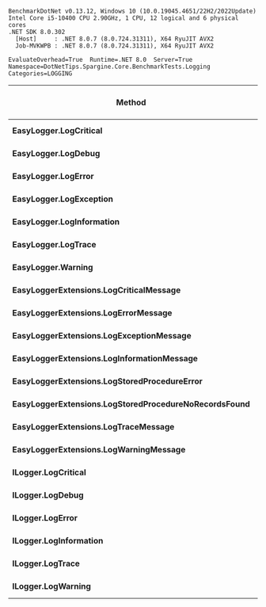```

BenchmarkDotNet v0.13.12, Windows 10 (10.0.19045.4651/22H2/2022Update)
Intel Core i5-10400 CPU 2.90GHz, 1 CPU, 12 logical and 6 physical cores
.NET SDK 8.0.302
  [Host]     : .NET 8.0.7 (8.0.724.31311), X64 RyuJIT AVX2
  Job-MVKWPB : .NET 8.0.7 (8.0.724.31311), X64 RyuJIT AVX2

EvaluateOverhead=True  Runtime=.NET 8.0  Server=True  
Namespace=DotNetTips.Spargine.Core.BenchmarkTests.Logging  Categories=LOGGING  

```
| Method                                                | Mean      | Error     | StdDev    | StdErr    | Median    | Min       | Q1        | Q3        | Max       | Op/s          | CI99.9% Margin | Iterations | Kurtosis | MValue | Skewness | Rank | LogicalGroup | Baseline | Code Size | Completed Work Items | Lock Contentions | Exceptions | Allocated |
|------------------------------------------------------ |----------:|----------:|----------:|----------:|----------:|----------:|----------:|----------:|----------:|--------------:|---------------:|-----------:|---------:|-------:|---------:|-----:|------------- |--------- |----------:|---------------------:|-----------------:|-----------:|----------:|
| **EasyLogger.LogCritical**                                |  **2.255 ns** | **0.0090 ns** | **0.0079 ns** | **0.0021 ns** |  **2.255 ns** |  **2.241 ns** |  **2.250 ns** |  **2.259 ns** |  **2.273 ns** | **443,498,331.8** |      **0.0090 ns** |      **14.00** |    **2.796** |  **2.000** |   **0.3762** |    **2** | *****            | **No**       |     **350 B** |                    **-** |                **-** |          **-** |         **-** |
| **EasyLogger.LogDebug**                                   |  **2.267 ns** | **0.0983 ns** | **0.2897 ns** | **0.0290 ns** |  **2.084 ns** |  **1.989 ns** |  **2.042 ns** |  **2.529 ns** |  **2.857 ns** | **441,089,814.1** |      **0.0983 ns** |     **100.00** |    **1.869** |  **2.548** |   **0.7160** |    **2** | *****            | **No**       |     **340 B** |                    **-** |                **-** |          **-** |         **-** |
| **EasyLogger.LogError**                                   |  **2.071 ns** | **0.0702 ns** | **0.0690 ns** | **0.0172 ns** |  **2.050 ns** |  **1.971 ns** |  **2.031 ns** |  **2.145 ns** |  **2.165 ns** | **482,898,293.3** |      **0.0702 ns** |      **16.00** |    **1.433** |  **3.500** |   **0.0441** |    **1** | *****            | **No**       |     **340 B** |                    **-** |                **-** |          **-** |         **-** |
| **EasyLogger.LogException**                               |  **2.239 ns** | **0.0286 ns** | **0.0254 ns** | **0.0068 ns** |  **2.245 ns** |  **2.200 ns** |  **2.211 ns** |  **2.261 ns** |  **2.267 ns** | **446,671,785.6** |      **0.0286 ns** |      **14.00** |    **1.338** |  **2.000** |  **-0.3663** |    **2** | *****            | **No**       |     **350 B** |                    **-** |                **-** |          **-** |         **-** |
| **EasyLogger.LogInformation**                             |  **2.023 ns** | **0.0188 ns** | **0.0167 ns** | **0.0045 ns** |  **2.028 ns** |  **1.967 ns** |  **2.024 ns** |  **2.031 ns** |  **2.035 ns** | **494,294,066.4** |      **0.0188 ns** |      **14.00** |    **8.840** |  **2.000** |  **-2.5795** |    **1** | *****            | **No**       |     **340 B** |                    **-** |                **-** |          **-** |         **-** |
| **EasyLogger.LogTrace**                                   |  **2.032 ns** | **0.0169 ns** | **0.0150 ns** | **0.0040 ns** |  **2.036 ns** |  **1.997 ns** |  **2.034 ns** |  **2.039 ns** |  **2.047 ns** | **492,166,520.0** |      **0.0169 ns** |      **14.00** |    **3.982** |  **2.000** |  **-1.5577** |    **1** | *****            | **No**       |     **331 B** |                    **-** |                **-** |          **-** |         **-** |
| **EasyLogger.Warning**                                    |  **2.028 ns** | **0.0047 ns** | **0.0039 ns** | **0.0011 ns** |  **2.030 ns** |  **2.021 ns** |  **2.028 ns** |  **2.030 ns** |  **2.035 ns** | **492,980,926.3** |      **0.0047 ns** |      **13.00** |    **2.400** |  **2.000** |  **-0.6108** |    **1** | *****            | **No**       |     **340 B** |                    **-** |                **-** |          **-** |         **-** |
| **EasyLoggerExtensions.LogCriticalMessage**               |  **2.343 ns** | **0.0327 ns** | **0.0306 ns** | **0.0079 ns** |  **2.359 ns** |  **2.287 ns** |  **2.324 ns** |  **2.363 ns** |  **2.381 ns** | **426,752,105.9** |      **0.0327 ns** |      **15.00** |    **1.829** |  **2.000** |  **-0.6833** |    **2** | *****            | **No**       |     **509 B** |                    **-** |                **-** |          **-** |         **-** |
| **EasyLoggerExtensions.LogErrorMessage**                  |  **2.135 ns** | **0.0111 ns** | **0.0087 ns** | **0.0025 ns** |  **2.138 ns** |  **2.109 ns** |  **2.137 ns** |  **2.138 ns** |  **2.143 ns** | **468,327,695.9** |      **0.0111 ns** |      **12.00** |    **7.106** |  **2.000** |  **-2.2497** |    **1** | *****            | **No**       |     **490 B** |                    **-** |                **-** |          **-** |         **-** |
| **EasyLoggerExtensions.LogExceptionMessage**              |  **2.155 ns** | **0.0636 ns** | **0.0595 ns** | **0.0154 ns** |  **2.118 ns** |  **2.109 ns** |  **2.115 ns** |  **2.230 ns** |  **2.242 ns** | **463,957,941.9** |      **0.0636 ns** |      **15.00** |    **1.330** |  **3.000** |   **0.6403** |    **1** | *****            | **No**       |     **490 B** |                    **-** |                **-** |          **-** |         **-** |
| **EasyLoggerExtensions.LogInformationMessage**            |  **2.104 ns** | **0.0253 ns** | **0.0225 ns** | **0.0060 ns** |  **2.112 ns** |  **2.052 ns** |  **2.109 ns** |  **2.114 ns** |  **2.121 ns** | **475,192,927.0** |      **0.0253 ns** |      **14.00** |    **4.223** |  **2.000** |  **-1.7101** |    **1** | *****            | **No**       |     **490 B** |                    **-** |                **-** |          **-** |         **-** |
| **EasyLoggerExtensions.LogStoredProcedureError**          |  **2.399 ns** | **0.0092 ns** | **0.0082 ns** | **0.0022 ns** |  **2.399 ns** |  **2.385 ns** |  **2.394 ns** |  **2.401 ns** |  **2.417 ns** | **416,919,881.6** |      **0.0092 ns** |      **14.00** |    **2.836** |  **2.000** |   **0.3657** |    **3** | *****            | **No**       |     **509 B** |                    **-** |                **-** |          **-** |         **-** |
| **EasyLoggerExtensions.LogStoredProcedureNoRecordsFound** |  **2.097 ns** | **0.0298 ns** | **0.0292 ns** | **0.0073 ns** |  **2.112 ns** |  **2.039 ns** |  **2.092 ns** |  **2.114 ns** |  **2.123 ns** | **476,809,957.0** |      **0.0298 ns** |      **16.00** |    **2.276** |  **2.000** |  **-1.0619** |    **1** | *****            | **No**       |     **490 B** |                    **-** |                **-** |          **-** |         **-** |
| **EasyLoggerExtensions.LogTraceMessage**                  |  **2.114 ns** | **0.0084 ns** | **0.0128 ns** | **0.0023 ns** |  **2.114 ns** |  **2.061 ns** |  **2.109 ns** |  **2.123 ns** |  **2.130 ns** | **472,972,748.4** |      **0.0084 ns** |      **31.00** |   **10.053** |  **2.000** |  **-2.1013** |    **1** | *****            | **No**       |     **475 B** |                    **-** |                **-** |          **-** |         **-** |
| **EasyLoggerExtensions.LogWarningMessage**                |  **2.111 ns** | **0.0048 ns** | **0.0040 ns** | **0.0011 ns** |  **2.111 ns** |  **2.105 ns** |  **2.108 ns** |  **2.113 ns** |  **2.118 ns** | **473,720,545.2** |      **0.0048 ns** |      **13.00** |    **1.932** |  **2.000** |   **0.2895** |    **1** | *****            | **No**       |     **490 B** |                    **-** |                **-** |          **-** |         **-** |
| **ILogger.LogCritical**                                   | **21.060 ns** | **0.1335 ns** | **0.1249 ns** | **0.0323 ns** | **21.077 ns** | **20.765 ns** | **21.036 ns** | **21.127 ns** | **21.241 ns** |  **47,482,783.5** |      **0.1335 ns** |      **15.00** |    **3.301** |  **2.000** |  **-1.0224** |    **4** | *****            | **No**       |     **313 B** |                    **-** |                **-** |          **-** |         **-** |
| **ILogger.LogDebug**                                      | **20.811 ns** | **0.1815 ns** | **0.1609 ns** | **0.0430 ns** | **20.848 ns** | **20.429 ns** | **20.782 ns** | **20.909 ns** | **21.024 ns** |  **48,051,807.5** |      **0.1815 ns** |      **14.00** |    **2.991** |  **2.000** |  **-1.0044** |    **4** | *****            | **No**       |     **313 B** |                    **-** |                **-** |          **-** |         **-** |
| **ILogger.LogError**                                      | **22.606 ns** | **0.3300 ns** | **0.4406 ns** | **0.0881 ns** | **22.806 ns** | **21.927 ns** | **22.056 ns** | **22.863 ns** | **23.594 ns** |  **44,235,586.2** |      **0.3300 ns** |      **25.00** |    **2.266** |  **2.000** |  **-0.2824** |    **6** | *****            | **No**       |     **313 B** |                    **-** |                **-** |          **-** |         **-** |
| **ILogger.LogInformation**                                | **21.565 ns** | **0.0544 ns** | **0.0509 ns** | **0.0131 ns** | **21.560 ns** | **21.472 ns** | **21.540 ns** | **21.597 ns** | **21.659 ns** |  **46,371,882.9** |      **0.0544 ns** |      **15.00** |    **2.257** |  **2.000** |  **-0.1312** |    **5** | *****            | **No**       |     **313 B** |                    **-** |                **-** |          **-** |         **-** |
| **ILogger.LogTrace**                                      | **21.167 ns** | **0.0650 ns** | **0.0608 ns** | **0.0157 ns** | **21.185 ns** | **20.972 ns** | **21.150 ns** | **21.199 ns** | **21.224 ns** |  **47,244,339.5** |      **0.0650 ns** |      **15.00** |    **7.140** |  **2.000** |  **-2.0364** |    **4** | *****            | **No**       |     **310 B** |                    **-** |                **-** |          **-** |         **-** |
| **ILogger.LogWarning**                                    | **21.047 ns** | **0.1521 ns** | **0.1270 ns** | **0.0352 ns** | **21.075 ns** | **20.649 ns** | **21.065 ns** | **21.116 ns** | **21.128 ns** |  **47,513,261.3** |      **0.1521 ns** |      **13.00** |    **7.482** |  **2.000** |  **-2.3019** |    **4** | *****            | **No**       |     **313 B** |                    **-** |                **-** |          **-** |         **-** |
